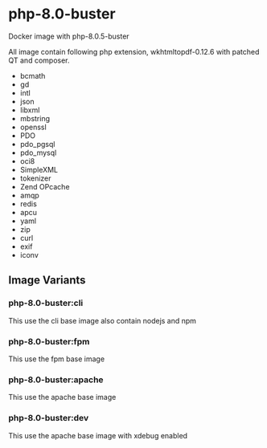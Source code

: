 # php-8.0-buster
Docker image with php-8.0.5-buster

All image contain following php extension, wkhtmltopdf-0.12.6 with patched QT and composer.

- bcmath
- gd
- intl
- json
- libxml
- mbstring
- openssl
- PDO
- pdo_pgsql
- pdo_mysql
- oci8
- SimpleXML
- tokenizer
- Zend OPcache
- amqp
- redis
- apcu
- yaml
- zip
- curl
- exif
- iconv

## Image Variants
### php-8.0-buster:cli
This use the cli base image also contain nodejs and npm

### php-8.0-buster:fpm
This use the fpm base image

### php-8.0-buster:apache
This use the apache base image

### php-8.0-buster:dev
This use the apache base image with xdebug enabled
